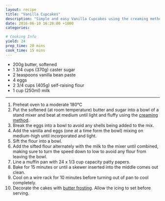 ```yaml
---
layout: recipe
title: "Vanilla Cupcakes"
description: "Simple and easy Vanilla Cupcakes using the creaming method"
date: 2016-06-10 16:20:00 +1000
categories: 

# Cooking Info
yield: 24
prep_time: 20 mins
cook_time: 15 mins
---
```


* 200g butter, softened
* 1 3/4 cups (370g) caster sugar
* 2 teaspoons vanilla bean paste
* 4 eggs
* 2 3/4 cups (405g) self-raising flour
* 1 cup (250ml) milk

* * *

1. Preheat oven to a moderate 180°C 
2. Put the softened (at room temperature) butter and sugar into a bowl of a stand mixer and beat at medium until light and fluffy using the [creaming method].
3. Break the eggs into a bowl to avoid any shells being added to the mix.
4. Add the vanilla and eggs (one at a time form the bowl) mixing on medium-high until incorporated and light.
5. Sift the flour into a bowl.
6. Add the sifted flour alternately with the milk to the mixer until combined, making sure to turn the speed down to low to avoid any flour from leaving the bowl.
7. Line a muffin pan with 24 x 1/3 cup capacity patty papers.
8. Bake for 15 minutes or until a skewer inserted into the middle comes out clean.
9. Cool on a wire rack for 10 minutes before turning out of pan to cool completely.
10. Decorate the cakes with [butter frosting]. Allow the icing to set before serving.

[butter frosting]: {{site.baseurl}}/butter-frosting
[creaming method]: {{site.baseurl}}/wiki/creaming-method
